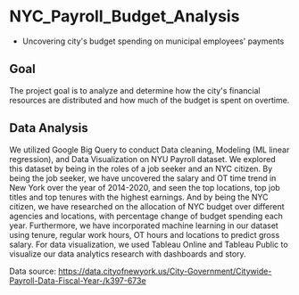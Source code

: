 # NYC_Payroll_Budget_Analysis

- Uncovering city's budget spending on municipal employees' payments

## Goal
The project goal is to analyze and determine how the city's financial resources are distributed and how much of the budget is spent on overtime.

## Data Analysis
We utilized Google Big Query to conduct Data cleaning, Modeling (ML linear regression), and Data Visualization on NYU Payroll dataset. We explored this dataset by being in the roles of a job seeker and an NYC citizen. By being the job seeker, we have uncovered the salary and OT time trend in New York over the year of 2014-2020, and seen the top locations, top job titles and top tenures with the highest earnings. And by being the NYC citizen, we have researched on the allocation of NYC budget over different agencies and locations, with percentage change of budget spending each year. Furthermore, we have incorporated machine learning in our dataset using tenure, regular work hours, OT hours and locations to predict gross salary. For data visualization, we used Tableau Online and Tableau Public to visualize our data analytics research with dashboards and story.

Data source: https://data.cityofnewyork.us/City-Government/Citywide-Payroll-Data-Fiscal-Year-/k397-673e
